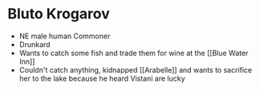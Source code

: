 # Bluto Krogarov
* NE male human Commoner
* Drunkard
* Wants to catch some fish and trade them for wine at the [[Blue Water Inn]]
* Couldn't catch anything, kidnapped [[Arabelle]] and wants to sacrifice her to the lake because he heard Vistani are lucky